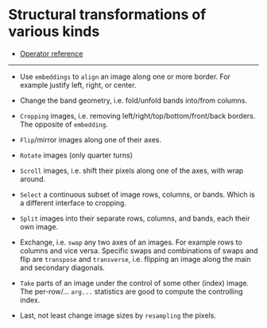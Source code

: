# Structural transformations of various kinds

  - [Operator reference](/doc/trunk/doc/ref/transform_structure.md)

---

  - Use `embeddings` to `align` an image along one or more border.
    For example justify left, right, or center.
 
  - Change the band geometry, i.e. fold/unfold bands into/from columns.
 
  - `Cropping` images, i.e. removing left/right/top/bottom/front/back borders.
    The opposite of `embedding`.
 
  - `Flip`/mirror images along one of their axes.
 
  - `Rotate` images (only quarter turns)
 
  - `Scroll` images, i.e. shift their pixels along one of the axes, with wrap around.
 
  - `Select` a continuous subset of image rows, columns, or bands.
    Which is a different interface to cropping.
 
  - `Split` images into their separate rows, columns, and bands, each their own image.
 
  - Exchange, i.e. `swap` any two axes of an images. For example rows to columns and vice versa.
    Specific swaps and combinations of swaps and flip are `transpose` and `transverse`, i.e. flipping
    an image along the main and secondary diagonals.
 
  - `Take` parts of an image under the control of some other (index) image.
    The per-row/... `arg...` statistics are good to compute the controlling index.
 
  - Last, not least change image sizes by `resampling` the pixels.
